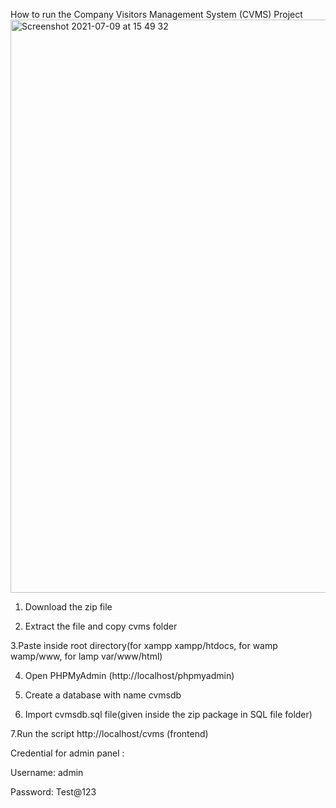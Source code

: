 How to run the Company Visitors Management System (CVMS) Project
<img width="917" alt="Screenshot 2021-07-09 at 15 49 32" src="https://user-images.githubusercontent.com/63747597/125414435-69d884a5-89bb-47f4-9f1d-c0f515baf8f1.png">
1. Download the  zip file

2. Extract the file and copy cvms folder

3.Paste inside root directory(for xampp xampp/htdocs, for wamp wamp/www, for lamp var/www/html)

4. Open PHPMyAdmin (http://localhost/phpmyadmin)

5. Create a database with name cvmsdb

6. Import cvmsdb.sql file(given inside the zip package in SQL file folder)

7.Run the script http://localhost/cvms (frontend)

Credential for admin panel :

Username: admin 

Password: Test@123
